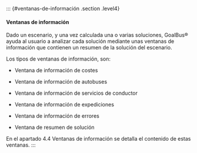 ::: {#ventanas-de-información .section .level4}
#### Ventanas de información

Dado un escenario, y una vez calculada una o varias soluciones, GoalBus®
ayuda al usuario a analizar cada solución mediante unas ventanas de
información que contienen un resumen de la solución del escenario.

Los tipos de ventanas de información, son:

-   Ventana de información de costes

-   Ventana de información de autobuses

-   Ventana de información de servicios de conductor

-   Ventana de información de expediciones

-   Ventana de información de errores

-   Ventana de resumen de solución

En el apartado 4.4 Ventanas de información se detalla el contenido de
estas ventanas.
:::

